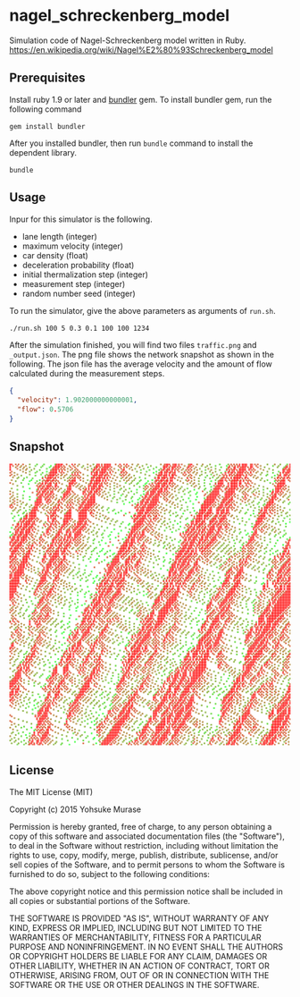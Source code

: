 # nagel_schreckenberg_model

Simulation code of Nagel-Schreckenberg model written in Ruby.
https://en.wikipedia.org/wiki/Nagel%E2%80%93Schreckenberg_model

## Prerequisites

Install ruby 1.9 or later and [bundler](http://bundler.io/) gem.
To install bundler gem, run the following command

```
gem install bundler
```

After you installed bundler, then run `bundle` command to install the dependent library.

```
bundle
```

## Usage

Inpur for this simulator is the following.

- lane length (integer)
- maximum velocity (integer)
- car density (float)
- deceleration probability (float)
- initial thermalization step (integer)
- measurement step (integer)
- random number seed (integer)

To run the simulator, give the above parameters as arguments of `run.sh`.

```
./run.sh 100 5 0.3 0.1 100 100 1234
```

After the simulation finished, you will find two files `traffic.png` and `_output.json`.
The png file shows the network snapshot as shown in the following.
The json file has the average velocity and the amount of flow calculated during the measurement steps.

```json:_output.json
{
  "velocity": 1.902000000000001,
  "flow": 0.5706
}
```

## Snapshot

![snapshot](https://raw.githubusercontent.com/yohm/nagel_schreckenberg_model/master/sample.png)

## License

The MIT License (MIT)

Copyright (c) 2015 Yohsuke Murase

Permission is hereby granted, free of charge, to any person obtaining a copy of this software and associated documentation files (the "Software"), to deal in the Software without restriction, including without limitation the rights to use, copy, modify, merge, publish, distribute, sublicense, and/or sell copies of the Software, and to permit persons to whom the Software is furnished to do so, subject to the following conditions:

The above copyright notice and this permission notice shall be included in all copies or substantial portions of the Software.

THE SOFTWARE IS PROVIDED "AS IS", WITHOUT WARRANTY OF ANY KIND, EXPRESS OR IMPLIED, INCLUDING BUT NOT LIMITED TO THE WARRANTIES OF MERCHANTABILITY, FITNESS FOR A PARTICULAR PURPOSE AND NONINFRINGEMENT. IN NO EVENT SHALL THE AUTHORS OR COPYRIGHT HOLDERS BE LIABLE FOR ANY CLAIM, DAMAGES OR OTHER LIABILITY, WHETHER IN AN ACTION OF CONTRACT, TORT OR OTHERWISE, ARISING FROM, OUT OF OR IN CONNECTION WITH THE SOFTWARE OR THE USE OR OTHER DEALINGS IN THE SOFTWARE.
